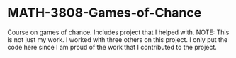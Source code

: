 # MATH-3808-Games-of-Chance
Course on games of chance. Includes project that I helped with. NOTE: This is not just my work. I worked with three others on this project. I only put the code here since I am proud of the work that I contributed to the project.
